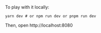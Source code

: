 To play with it locally:

```
yarn dev # or npm run dev or pnpm run dev
```

Then, open http://localhost:8080


